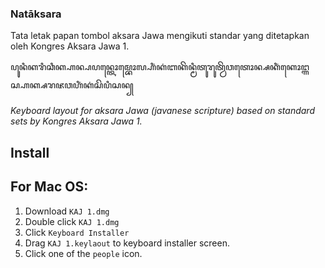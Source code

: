 
### Natāksara
Tata letak papan tombol aksara Jawa mengikuti standar yang ditetapkan oleh Kongres Aksara Jawa 1.

ꦥꦸꦤꦶꦏꦫꦶꦕꦶꦏ꧀ꦲꦤ꧀ꦥꦥꦤ꧀ꦠꦺꦴꦩ꧀ꦧꦺꦴꦭ꧀ꦲꦶꦁꦏꦁꦧꦏꦼꦤ꧀ꦩꦶꦠꦸꦫꦸꦠ꧀ꦮꦼꦮꦠꦺꦴꦤ꧀ꦱꦏꦶꦁꦏꦺꦴꦔ꧀ꦒꦱ꧀ꦲꦏ꧀ꦱꦫꦗꦮꦲꦶꦁꦏꦁꦱꦼꦥꦶꦱꦤ꧀

*Keyboard layout for aksara Jawa (javanese scripture) based on standard sets by Kongres Aksara Jawa 1.*


## Install
For Mac OS: 
---
1. Download `KAJ 1.dmg`
2. Double click `KAJ 1.dmg`
3. Click `Keyboard Installer`
4. Drag `KAJ 1.keylaout` to keyboard installer screen.
5. Click one of the `people` icon.
